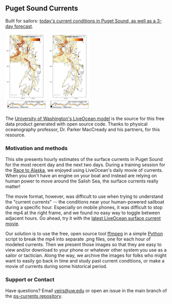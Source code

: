 ## Puget Sound Currents

Built for sailors: [today's current conditions in Puget Sound, as well as a 3-day forecast](docs/todays-images.html).

[![LiveOcean surface currents](data/latest-LO/thumbs/plot_0001.png)](data/latest-LO/image/plot_0001.png)
[![LiveOcean surface currents](data/latest-LO/thumbs/plot_0002.png)](data/latest-LO/image/plot_0002.png)

The [University of Washington's LiveOcean model](https://faculty.washington.edu/pmacc/LO/LiveOcean.html) is the source for this free data product generated with open source code. Thanks to physical oceanography professor, Dr. Parker MacCready and his partners, for this resource.

### Motivation and methods

This site presents hourly estimates of the surface currents in Puget Sound for the most recent day and the next two days. During a training session for the [Race to Alaska](https://r2ak.com), we enjoyed using LiveOcean's daily movie of currents. When you don't have an engine on your boat and instead are relying on human power to move around the Salish Sea, the surface currents really matter!

The movie format, however, was difficult to use when trying to understand the "current currents" -- the conditions near your human-powered sailboat during a specific hour. Especially on mobile phones, it was difficult to stop the mp4 at the right frame, and we found no easy way to toggle between adjacent hours. Go ahead, try it with the [latest LiveOcean surface current movie](https://faculty.washington.edu/pmacc/LO/p5_PS_speed_top.html).

Our solution is to use the free, open source tool [ffmpeg](https://ffmpeg.org/) in a simple [Python](https://www.python.org/) script to break the mp4 into separate .png files, one for each hour of modeled currents. Then we present those images so that they are easy to view and/or download to your phone or whatever other system you use as a sailor or tactician. Along the way, we archive the images for folks who might want to easily go back in time and study past current conditions, or make a movie of currents during some historical period.

### Support or Contact

Have questions? Email veirs@uw.edu or open an issue in the main branch of the [ps-currents repository](https://github.com/salish-sea/ps-currents).
